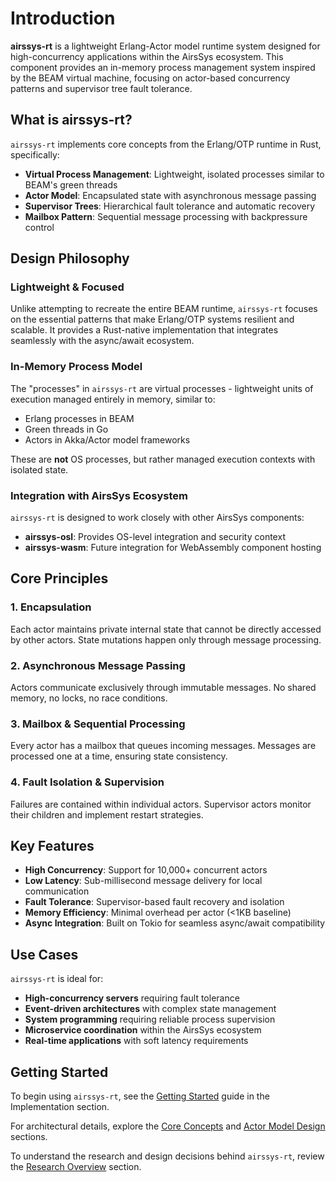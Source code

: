 # Introduction

**airssys-rt** is a lightweight Erlang-Actor model runtime system designed for high-concurrency applications within the AirsSys ecosystem. This component provides an in-memory process management system inspired by the BEAM virtual machine, focusing on actor-based concurrency patterns and supervisor tree fault tolerance.

## What is airssys-rt?

`airssys-rt` implements core concepts from the Erlang/OTP runtime in Rust, specifically:

- **Virtual Process Management**: Lightweight, isolated processes similar to BEAM's green threads
- **Actor Model**: Encapsulated state with asynchronous message passing
- **Supervisor Trees**: Hierarchical fault tolerance and automatic recovery
- **Mailbox Pattern**: Sequential message processing with backpressure control

## Design Philosophy

### Lightweight & Focused
Unlike attempting to recreate the entire BEAM runtime, `airssys-rt` focuses on the essential patterns that make Erlang/OTP systems resilient and scalable. It provides a Rust-native implementation that integrates seamlessly with the async/await ecosystem.

### In-Memory Process Model
The "processes" in `airssys-rt` are virtual processes - lightweight units of execution managed entirely in memory, similar to:
- Erlang processes in BEAM
- Green threads in Go
- Actors in Akka/Actor model frameworks

These are **not** OS processes, but rather managed execution contexts with isolated state.

### Integration with AirsSys Ecosystem
`airssys-rt` is designed to work closely with other AirsSys components:
- **airssys-osl**: Provides OS-level integration and security context
- **airssys-wasm**: Future integration for WebAssembly component hosting

## Core Principles

### 1. Encapsulation
Each actor maintains private internal state that cannot be directly accessed by other actors. State mutations happen only through message processing.

### 2. Asynchronous Message Passing
Actors communicate exclusively through immutable messages. No shared memory, no locks, no race conditions.

### 3. Mailbox & Sequential Processing
Every actor has a mailbox that queues incoming messages. Messages are processed one at a time, ensuring state consistency.

### 4. Fault Isolation & Supervision
Failures are contained within individual actors. Supervisor actors monitor their children and implement restart strategies.

## Key Features

- **High Concurrency**: Support for 10,000+ concurrent actors
- **Low Latency**: Sub-millisecond message delivery for local communication
- **Fault Tolerance**: Supervisor-based fault recovery and isolation
- **Memory Efficiency**: Minimal overhead per actor (<1KB baseline)
- **Async Integration**: Built on Tokio for seamless async/await compatibility

## Use Cases

`airssys-rt` is ideal for:
- **High-concurrency servers** requiring fault tolerance
- **Event-driven architectures** with complex state management
- **System programming** requiring reliable process supervision
- **Microservice coordination** within the AirsSys ecosystem
- **Real-time applications** with soft latency requirements

## Getting Started

To begin using `airssys-rt`, see the [Getting Started](./implementation/getting-started.md) guide in the Implementation section.

For architectural details, explore the [Core Concepts](./architecture/core-concepts.md) and [Actor Model Design](./architecture/actor-model.md) sections.

To understand the research and design decisions behind `airssys-rt`, review the [Research Overview](./researches.md) section.